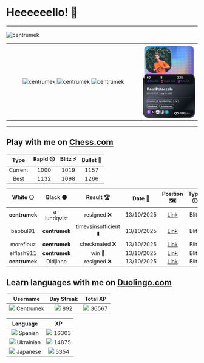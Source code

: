 # Heeeeeello! 👋

----

<div>
    <img
        src="https://komarev.com/ghpvc/?username=centrumek&label=visitors&color=0e75b6&style=flat"
        alt="centrumek"
    />
</div>

<table>
  <tbody>
    <tr>
      <td align="center" width="70%" colspan="2">
        <img 
            src="https://github-readme-stats.vercel.app/api?username=centrumek&show_icons=true&count_private=true&theme=dark&hide_border=true&hide=issues,contribs&bg_color=00000000"
            alt="centrumek"
          />
        <img
            src="https://github-readme-stats.vercel.app/api/top-langs/?username=centrumek&layout=compact&hide_border=true&theme=dark&bg_color=00000000&langs_count=6&exclude_repo=air-statistic-app"
            alt="centrumek"
        />
        <img 
            src="https://github-readme-streak-stats.herokuapp.com?user=centrumek&theme=dark&hide_border=true&background=FFFFFF00"
            alt="centrumek"
        />
      </td>
      <td width="30%" rowspan="2">
        <a href="https://app.daily.dev/centrumek">
          <img
            src="./devcard.png"
            alt="centrumek"
          />
        </a>
      </td>
    </tr>
  </tbody>
</table>

---

## Play with me on [Chess.com](https://www.chess.com/member/centrumek)

<div align="center">
<!--START_SECTION:chessStats-->
<!-- Automatically generated with https://github.com/Balastrong/chess-stats-action -->

| Type | Rapid ⏲️ | Blitz ⚡ | Bullet 🔫 |
|:---:|:---:|:---:|:---:|
| Current | 1000 | 1019 | 1157 |
| Best | 1132 | 1098 | 1266 |

| White ⚪ | Black ⚫ | Result 🏆 | Date 📅 | Position 🗺️ | Type 🕕 |
|:---:|:---:|:---:|:---:|:---:|:---:|
| **centrumek** | a-lundqvist | resigned ❌ | 13/10/2025 | <a href="http://www.ee.unb.ca/cgi-bin/tervo/fen.pl?select=8/p5p1/2pk4/3pp3/P7/6P1/5K2/1q6 w - - 0 41">Link</a> | Blitz |
| babbul91 | **centrumek** | timevsinsufficient ⏸️ | 13/10/2025 | <a href="http://www.ee.unb.ca/cgi-bin/tervo/fen.pl?select=4n3/4P2k/5K2/5N2/8/8/8/8 w - - 25 71">Link</a> | Blitz |
| moreflouz | **centrumek** | checkmated ❌ | 13/10/2025 | <a href="http://www.ee.unb.ca/cgi-bin/tervo/fen.pl?select=r1bqkb1r/1pp1np2/p1np1N1p/4p1p1/2B1P3/3PBN1P/PPP1QPP1/R3K2R b KQkq - 5 10">Link</a> | Blitz |
| elflash911 | **centrumek** | win 🥇 | 13/10/2025 | <a href="http://www.ee.unb.ca/cgi-bin/tervo/fen.pl?select=8/8/8/1P2p3/2k3p1/6P1/8/1R3K1r w - - 3 45">Link</a> | Blitz |
| **centrumek** | Didjinho | resigned ❌ | 13/10/2025 | <a href="http://www.ee.unb.ca/cgi-bin/tervo/fen.pl?select=8/1p2k1p1/p3p3/r3P1K1/P1p2P2/8/6B1/3n4 w - - 0 41">Link</a> | Blitz |

<!--END_SECTION:chessStats-->
</div>

## Learn languages with me on [Duolingo.com](https://www.duolingo.com/profile/Centrumek)

<div align="center">
<!--START_SECTION:duolingoStats-->
<!-- Automatically generated with https://github.com/centrumek/duolingo-readme-stats-->

| Username | Day Streak | Total XP |
|:---:|:---:|:---:|
| <img src="https://raw.githubusercontent.com/centrumek/duolingo-readme-stats/main/assets/duolingo.png" height="12"> Centrumek | <img src="https://raw.githubusercontent.com/centrumek/duolingo-readme-stats/main/assets/streakinactive.svg" height="12"> 892 | <img src="https://raw.githubusercontent.com/centrumek/duolingo-readme-stats/main/assets/xp.svg" height="12"> 36567 |

| Language | XP |
|:---:|:---:|
| <img src="https://raw.githubusercontent.com/centrumek/duolingo-readme-stats/main/assets/langs/spanish.svg" height="12"> Spanish | <img src="https://raw.githubusercontent.com/centrumek/duolingo-readme-stats/main/assets/xp.svg" height="12"> 16303 |
| <img src="https://raw.githubusercontent.com/centrumek/duolingo-readme-stats/main/assets/langs/ukrainian.svg" height="12"> Ukrainian | <img src="https://raw.githubusercontent.com/centrumek/duolingo-readme-stats/main/assets/xp.svg" height="12"> 14875 |
| <img src="https://raw.githubusercontent.com/centrumek/duolingo-readme-stats/main/assets/langs/japanese.svg" height="12"> Japanese | <img src="https://raw.githubusercontent.com/centrumek/duolingo-readme-stats/main/assets/xp.svg" height="12"> 5354 |

<!--END_SECTION:duolingoStats-->
</div>
<!--
**centrumek/centrumek** is a ✨ _special_ ✨ repository because its `README.md` (this file) appears on your GitHub profile.

Here are some ideas to get you started:

- 🔭 I’m currently working on ...
- 🌱 I’m currently learning ...
- 👯 I’m looking to collaborate on ...
- 🤔 I’m looking for help with ...
- 💬 Ask me about ...
- 📫 How to reach me: ...
- 😄 Pronouns: ...
- ⚡ Fun fact: ...
-->

